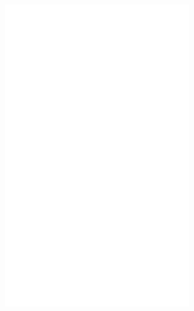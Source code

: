 ![Metrics](https://raw.githubusercontent.com/TomLorenzi/TomLorenzi/c50755407827bdbbb5f2a69af0285085466cb1c3/github-metrics.svg)
